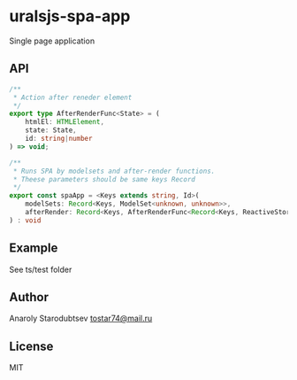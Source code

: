# uralsjs-spa-app
Single page application

## API
```typescript
/**
 * Action after reneder element
 */
export type AfterRenderFunc<State> = (
    htmlEl: HTMLElement,
    state: State,
    id: string|number
) => void;

/**
 * Runs SPA by modelsets and after-render functions.
 * Theese parameters should be same keys Record
 */
export const spaApp = <Keys extends string, Id>(
    modelSets: Record<Keys, ModelSet<unknown, unknown>>,
    afterRender: Record<Keys, AfterRenderFunc<Record<Keys, ReactiveStorage<unknown, unknown>>>>
) : void
```

## Example
See ts/test folder

## Author
Anaroly Starodubtsev <tostar74@mail.ru>

## License
MIT